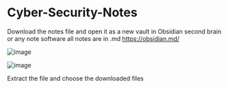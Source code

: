 # Cyber-Security-Notes
Download the notes file and open it as a new vault in Obsidian second brain
or any note software all notes are in .md
https://obsidian.md/

![image](https://user-images.githubusercontent.com/20597545/200833291-c9dca498-a189-419b-a86c-79b75de58abb.png)



![image](https://user-images.githubusercontent.com/20597545/200833323-b714f12a-f097-4587-9632-d74d75aae118.png)



Extract the file and choose the downloaded files


